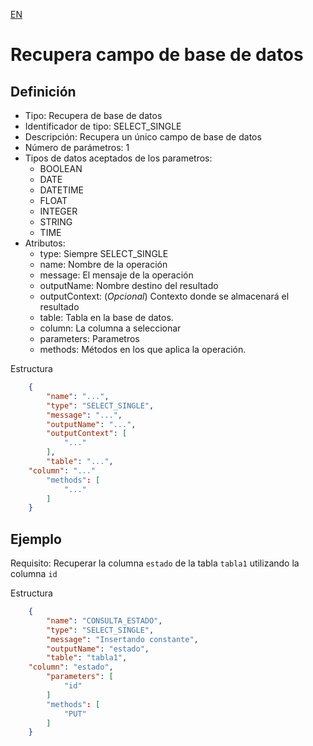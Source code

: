 [EN](SELECT_SINGLE.md)
# Recupera campo de base de datos

## Definición
* Tipo: Recupera de base de datos
* Identificador de tipo: SELECT_SINGLE
* Descripción: Recupera un único campo de base de datos
* Número de parámetros: 1
* Tipos de datos aceptados de los parametros:
  * BOOLEAN
  * DATE
  * DATETIME
  * FLOAT
  * INTEGER
  * STRING
  * TIME
* Atributos:
  * type: Siempre SELECT_SINGLE
  * name: Nombre de la operación
  * message: El mensaje de la operación
  * outputName: Nombre destino del resultado
  * outputContext: (_Opcional_) Contexto donde se almacenará el resultado
  * table: Tabla en la base de datos.
  * column: La columna a seleccionar
  * parameters: Parametros
  * methods: Métodos en los que aplica la operación.

Estructura
```json
	{
		"name": "...",
		"type": "SELECT_SINGLE",
		"message": "...",
		"outputName": "...",
		"outputContext": [
			"..."
		],
		"table": "...",
    "column": "..."
		"methods": [
			"..."
		]
	}
```
## Ejemplo

Requisito: Recuperar la columna `estado` de la tabla `tabla1` utilizando la columna `id`

Estructura
```json
	{
		"name": "CONSULTA_ESTADO",
		"type": "SELECT_SINGLE",
		"message": "Insertando constante",
		"outputName": "estado",
		"table": "tabla1",
    "column": "estado",
		"parameters": [
			"id"
		]
		"methods": [
			"PUT"
		]
	}
```
